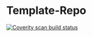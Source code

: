 # Template-Repo

[![Coverity scan build status](https://img.shields.io/coverity/scan/30204.svg)](https://scan.coverity.com/projects/template-repo)
